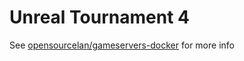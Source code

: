 # Unreal Tournament 4

See [opensourcelan/gameservers-docker](https://github.com/OpenSourceLAN/gameservers-docker/tree/master/unreal4) for more info